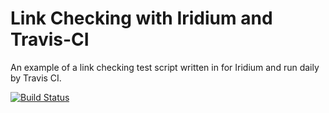 # Link Checking with Iridium and Travis-CI

An example of a link checking test script written in for Iridium and run daily by Travis CI.

[![Build Status](https://travis-ci.org/mcasperson/IridiumLinkCheck.svg?branch=master)](https://travis-ci.org/mcasperson/IridiumLinkCheck)
